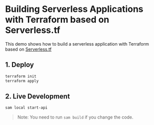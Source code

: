 # Building Serverless Applications with Terraform based on Serverless.tf

This demo shows how to build a serverless application with Terraform based on [Serverless.tf](https://serverless.tf/)

## 1. Deploy

```bash
terraform init
terraform apply
```

## 2. Live Development

```bash
sam local start-api
```

> Note: You need to run `sam build` if you change the code.
